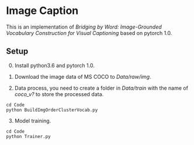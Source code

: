 # Image Caption

This is an implementation of *Bridging by Word: Image-Grounded Vocabulary Construction for Visual Captioning* based on pytorch 1.0.

## Setup
0. Install python3.6 and pytorch 1.0.
1. Download the image data of MS COCO to *Data/raw/img*.

2. Data process, you need to create a folder in *Data/train* with the name of *coco_v?* to store the processed data.
```python3
cd Code
python BuildImgOrderClusterVocab.py
```

3. Model training. 
```python3
cd Code
python Trainer.py 
```
